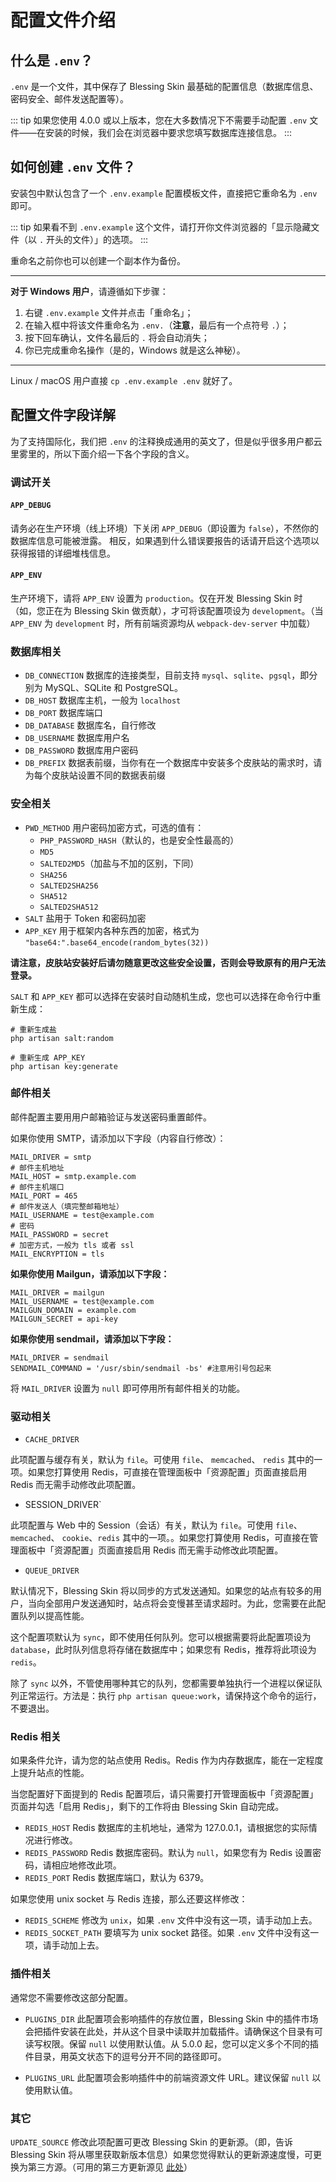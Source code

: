 # 配置文件介绍

## 什么是 `.env`？

`.env` 是一个文件，其中保存了 Blessing Skin 最基础的配置信息（数据库信息、密码安全、邮件发送配置等）。

::: tip
如果您使用 4.0.0 或以上版本，您在大多数情况下不需要手动配置 `.env` 文件——在安装的时候，我们会在浏览器中要求您填写数据库连接信息。
:::

## 如何创建 `.env` 文件？

安装包中默认包含了一个 `.env.example` 配置模板文件，直接把它重命名为 `.env` 即可。

::: tip
如果看不到 `.env.example` 这个文件，请打开你文件浏览器的「显示隐藏文件（以 `.` 开头的文件）」的选项。
:::

重命名之前你也可以创建一个副本作为备份。

--------------

**对于 Windows 用户**，请遵循如下步骤：

1. 右键 `.env.example` 文件并点击「重命名」；
2. 在输入框中将该文件重命名为 `.env.`（**注意**，最后有一个点符号 `.`）；
3. 按下回车确认，文件名最后的 `.` 将会自动消失；
4. 你已完成重命名操作（是的，Windows 就是这么神秘）。

--------------

Linux / macOS 用户直接 `cp .env.example .env` 就好了。

## 配置文件字段详解

为了支持国际化，我们把 `.env` 的注释换成通用的英文了，但是似乎很多用户都云里雾里的，所以下面介绍一下各个字段的含义。

### 调试开关

#### `APP_DEBUG`

请务必在生产环境（线上环境）下关闭 `APP_DEBUG`（即设置为 `false`），不然你的数据库信息可能被泄露。
相反，如果遇到什么错误要报告的话请开启这个选项以获得报错的详细堆栈信息。

#### `APP_ENV`

生产环境下，请将 `APP_ENV` 设置为 `production`。仅在开发 Blessing Skin 时（如，您正在为 Blessing Skin 做贡献），才可将该配置项设为 `development`。（当 `APP_ENV` 为 `development` 时，所有前端资源均从 `webpack-dev-server` 中加载）

### 数据库相关

- `DB_CONNECTION` 数据库的连接类型，目前支持 `mysql`、`sqlite`、`pgsql`，即分别为 MySQL、SQLite 和 PostgreSQL。
- `DB_HOST` 数据库主机，一般为 `localhost`
- `DB_PORT` 数据库端口
- `DB_DATABASE` 数据库名，自行修改
- `DB_USERNAME` 数据库用户名
- `DB_PASSWORD` 数据库用户密码
- `DB_PREFIX` 数据表前缀，当你有在一个数据库中安装多个皮肤站的需求时，请为每个皮肤站设置不同的数据表前缀

### 安全相关

- `PWD_METHOD` 用户密码加密方式，可选的值有：
	- `PHP_PASSWORD_HASH`（默认的，也是安全性最高的）
    - `MD5`
	- `SALTED2MD5`（加盐与不加的区别，下同）
    - `SHA256`
	- `SALTED2SHA256`
    - `SHA512`
	- `SALTED2SHA512`
- `SALT` 盐用于 Token 和密码加密
- `APP_KEY` 用于框架内各种东西的加密，格式为 `"base64:".base64_encode(random_bytes(32))`

**请注意，皮肤站安装好后请勿随意更改这些安全设置，否则会导致原有的用户无法登录。**

`SALT` 和 `APP_KEY` 都可以选择在安装时自动随机生成，您也可以选择在命令行中重新生成：

```
# 重新生成盐
php artisan salt:random

# 重新生成 APP_KEY
php artisan key:generate
```

### 邮件相关

邮件配置主要用用户邮箱验证与发送密码重置邮件。

如果你使用 SMTP，请添加以下字段（内容自行修改）：

```
MAIL_DRIVER = smtp
# 邮件主机地址
MAIL_HOST = smtp.example.com
# 邮件主机端口
MAIL_PORT = 465
# 邮件发送人（填完整邮箱地址）
MAIL_USERNAME = test@example.com
# 密码
MAIL_PASSWORD = secret
# 加密方式，一般为 tls 或者 ssl
MAIL_ENCRYPTION = tls
```

**如果你使用 Mailgun，请添加以下字段：**

```
MAIL_DRIVER = mailgun
MAIL_USERNAME = test@example.com
MAILGUN_DOMAIN = example.com
MAILGUN_SECRET = api-key
```

**如果你使用 sendmail，请添加以下字段：**

```
MAIL_DRIVER = sendmail
SENDMAIL_COMMAND = '/usr/sbin/sendmail -bs' #注意用引号包起来
```

将 `MAIL_DRIVER` 设置为 `null` 即可停用所有邮件相关的功能。

### 驱动相关

- `CACHE_DRIVER` 

此项配置与缓存有关，默认为 `file`。可使用 `file`、 `memcached`、 `redis` 其中的一项。如果您打算使用 Redis，可直接在管理面板中「资源配置」页面直接启用 Redis 而无需手动修改此项配置。

- SESSION_DRIVER` 

此项配置与 Web 中的 Session（会话）有关，默认为 `file`。可使用 `file`、 `memcached`、 `cookie`、`redis` 其中的一项。。如果您打算使用 Redis，可直接在管理面板中「资源配置」页面直接启用 Redis 而无需手动修改此项配置。

- `QUEUE_DRIVER`

默认情况下，Blessing Skin 将以同步的方式发送通知。如果您的站点有较多的用户，当向全部用户发送通知时，站点将会变慢甚至请求超时。为此，您需要在此配置队列以提高性能。

这个配置项默认为 `sync`，即不使用任何队列。您可以根据需要将此配置项设为 `database`，此时队列信息将存储在数据库中；如果您有 Redis，推荐将此项设为 `redis`。

除了 `sync` 以外，不管使用哪种其它的队列，您都需要单独执行一个进程以保证队列正常运行。方法是：执行 `php artisan queue:work`，请保持这个命令的运行，不要退出。

### Redis 相关

如果条件允许，请为您的站点使用 Redis。Redis 作为内存数据库，能在一定程度上提升站点的性能。

当您配置好下面提到的 Redis 配置项后，请只需要打开管理面板中「资源配置」页面并勾选「启用 Redis」，剩下的工作将由 Blessing Skin 自动完成。

- `REDIS_HOST` Redis 数据库的主机地址，通常为 127.0.0.1，请根据您的实际情况进行修改。
- `REDIS_PASSWORD` Redis 数据库密码。默认为 `null`，如果您有为 Redis 设置密码，请相应地修改此项。
- `REDIS_PORT` Redis 数据库端口，默认为 6379。

如果您使用 unix socket 与 Redis 连接，那么还要这样修改：

- `REDIS_SCHEME` 修改为 `unix`，如果 `.env` 文件中没有这一项，请手动加上去。
- `REDIS_SOCKET_PATH` 要填写为 unix socket 路径。如果 `.env` 文件中没有这一项，请手动加上去。

### 插件相关

通常您不需要修改这部分配置。

- `PLUGINS_DIR` 此配置项会影响插件的存放位置，Blessing Skin 中的插件市场会把插件安装在此处，并从这个目录中读取并加载插件。请确保这个目录有可读写权限。保留 `null` 以使用默认值。从 5.0.0 起，您可以定义多个不同的插件目录，用英文状态下的逗号分开不同的路径即可。

- `PLUGINS_URL` 此配置项会影响插件中的前端资源文件 URL。建议保留 `null` 以使用默认值。

### 其它

`UPDATE_SOURCE` 修改此项配置可更改 Blessing Skin 的更新源。（即，告诉 Blessing Skin 将从哪里获取新版本信息）如果您觉得默认的更新源速度慢，可更换为第三方源。（可用的第三方更新源见 [此处](/update-sources.md)）
